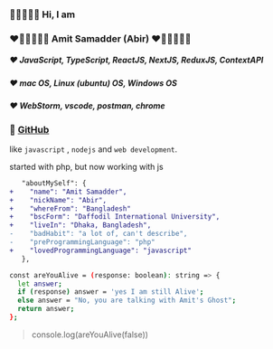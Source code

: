 ### 💎💎💎💎💎 Hi, I am 
### ❤️🧡💛💚💜💙 Amit Samadder (Abir) ❤️🧡💛💚💜💙

##### ❤️ JavaScript, TypeScript, ReactJS, NextJS, ReduxJS, ContextAPI 
##### ❤️ mac OS, Linux (ubuntu) OS, Windows OS 
##### ❤️ WebStorm, vscode, postman, chrome

### 💎 [GitHub](https://github.com/amiamitswe)

like `javascript` , `nodejs` and `web development`.

started with php, but now working with js

```diff
   "aboutMySelf": {
+    "name": "Amit Samadder",
+    "nickName": "Abir",
+    "whereFrom": "Bangladesh"
+    "bscForm": "Daffodil International University",
+    "liveIn": "Dhaka, Bangladesh",
-    "badHabit": "a lot of, can't describe",
-    "preProgrammingLanguage": "php"
+    "lovedProgrammingLanguage": "javascript"
   },
```

```bash
const areYouAlive = (response: boolean): string => {
  let answer;
  if (response) answer = 'yes I am still Alive';
  else answer = "No, you are talking with Amit's Ghost";
  return answer;
};
```



> console.log(areYouAlive(false))


